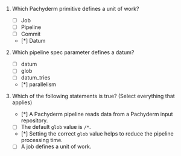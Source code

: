 1. Which Pachyderm primitive defines a unit of work?

   - [ ] Job
   - [ ] Pipeline
   - [ ] Commit
   - [*] Datum

2. Which pipeline spec parameter defines a datum?

   - [ ] datum
   - [ ] glob
   - [ ] datum_tries
   - [*] parallelism

3. Which of the following statements is true? (Select everything that applies)

   - [*] A Pachyderm pipeline reads data from a Pachyderm input repository.
   - [ ] The default `glob` value is `/*`.
   - [*] Setting the correct `glob` value helps to reduce the pipeline processing time.
   - [ ] A job defines a unit of work.
